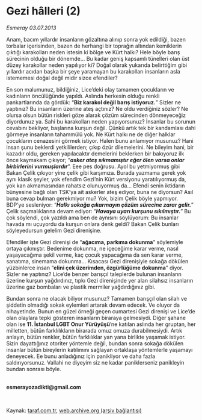 # Gezi hâlleri (2)

*Esmeray 03.07.2013*

<div class="yazi"><p>Anam, bacım yıllardır insanların gözaltına alınıp sonra yok edildiği, bazen torbalar içerisinden, bazen de herhangi bir toprağın altından kemiklerin çıktığı karakolları neden istesin ki bölge ve Kürt halkı? Hele böyle barış sürecinin olduğu bir dönemde... Bu kadar geniş kapsamlı tünelleri olan üst düzey karakollar neden yapılıyor ki? Doğal olarak yukarıda belirttiğim gibi yıllardır acıdan başka bir şeye yaramayan bu karakolları insanların asla istememesi doğal değil midir sizce efendiler? </p>
<p>En son malumunuz, bildiğiniz, Lice’deki olay tamamen çocukların ve kadınların öncülüğünde yapıldı. Aslında herkesin olduğu renkli pankartlarında da gördük: “<b>Biz karakol değil barış istiyoruz.</b>” Sizler ne yaptınız? Bu insanların üzerine ateş açtınız? Ne oldu verdiğiniz sözler? Ne olursa olsun bütün riskleri göze alarak çözüm sürecinden dönmeyeceğiz diyordunuz ya. Sahi bu karakolları neden yapıyorsunuz? İnsanlar bu sorunun cevabını bekliyor, başlarına kurşun değil. Çünkü artık tek bir kandamlası dahi görmeye insanların tahammülü yok. Ne Kürt halkı ne de diğer halklar çocukların cenazesini görmek istiyor. Halen bunu anlamıyor musunuz? Hani insan şunu beklerdi yetkililerden; çıkıp özür dilemelerini. Ne bileyim hani, bir kazadır oldu, gereken yapılacaktır demelerini beklerken bir bakıyoruz ilk önce kaymakam çıkıyor; “<b><i>asker ateş sıkmamıştır eğer ölen varsa onlar birbirlerini vurmuşlardır</i></b>”. Eee pes doğrusu. Ayol bu yetmiyormuş gibi Bakan Çelik çıkıyor yine çelik gibi karşımıza. Burada yazmama gerek yok aynı klasik şeyler, yok efendim Gezi’nin Kürt versiyonu yaratılıyormuş da, yok kan akmamasından rahatsız olunuyormuş da... Efendi senin iktidarın bünyesine bağlı olan TSK’ya ait askerler ateş ediyor, buna ne diyorsun? Asıl buna cevap bulman gerekmiyor mu? Yok, bizim Çelik böyle yapmıyor. BDP’ye sesleniyor: “<b><i>Halkı sokağa çıkarmayın çözüm sürecine zarar gelir.</i></b>” Çelik saçmalıklarına devam ediyor: “<b><i>Havaya uyarı kurşunu sıkılmıştır.</i></b>” Bu çok söylendi, çok yazıldı ama ben de aynısını söylüyorum: Bu insanlar havada mı uçuyordu da kurşun onlara denk geldi? Bakan Çelik bunları söyleyedursun gelelim Gezi direnişine. </p>
<p>Efendiler işte Gezi direnişi de “<b>ağacıma, parkıma dokunma</b>” söylemiyle ortaya çıkmıştır. Bedenime dokunma, ne içeceğime karar verme, nasıl yaşayacağıma şekil verme, kaç çocuk yapacağıma da sen karar verme, sanatıma, sinemama dokunma... Kısacası Gezi direnişiyle sokağa dökülen yüzbinlerce insan “<b>elini çek üzerimden, özgürlüğüme dokunma</b>” diyor. Sizler ne yaptınız? Lice’de benzer barışçıl taleplerde bulunan insanların üzerine kurşun yağdırdınız, tıpkı Gezi direnişinde yer alan silahsız insanların üzerine gaz bombaları ve plastik mermiler yağdırdığınız gibi.</p>
<p>Bundan sonra ne olacak biliyor musunuz? Tamamen barışçıl olan silah ve şiddetin olmadığı sokak eylemleri artarak devam edecek. Ve oluyor da nihayetinde. Bunun en güzel örneği geçen cumartesi Gezi direnişi ve Lice’de olan olaylara tepki gösteren insanların biraraya gelmesiydi. Diğer şahane olan ise <b>11. İstanbul LGBT Onur Yürüyüşü</b>’ne katılan aslında her gruptan, her milletten, bütün farklılıkların birarada omuz omuza durabilmesiydi. Artık anlayın, bütün renkler, bütün farklılıklar yan yana birlikte yaşamak istiyor. Sizin dayattığınız otoriter yöntemle değil, bundan sonra sokağa dökülen insanlar bütün bireylerin katılımını sağlayan ortaklaşa yöntemlerle yaşamayı deneyecek. Ee bunu anladığınız için panikliyor ve daha fazla saldırıyorsunuz. Vallahi ne diyeyim siz ne kadar paniklerseniz panikleyin bundan sonrası böyle.</p><b>
<p><br/>esmerayozadikti@gmail.com</p>
<p></p></b> 
</div>

Kaynak: [taraf.com.tr](http://www.taraf.com.tr:80/esmeray/makale-gezi-halleri-2.htm), [web.archive.org (arşiv bağlantısı)](http://web.archive.org/web/20130705013858/http://www.taraf.com.tr:80/esmeray/makale-gezi-halleri-2.htm)
